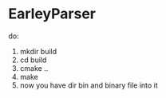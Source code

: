 # EarleyParser
do:
1. mkdir build
2. cd build
3. cmake ..
4. make
5. now you have dir bin and binary file into it
